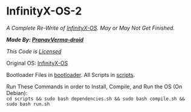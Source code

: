 # InfinityX-OS-2
<i>A Complete Re-Write of [InfinityX-OS](https://github.com/PranavVerma-droid/InfinityX-OS). May or May Not Get Finished.</i>

<i><b>Made By: [PranavVerma-droid](https://portfolio.craftingrealm.tk)</b></i>

<i>This Code is [Licensed](LICENSE)</i>


Original OS: [InfinityX-OS](https://github.com/PranavVerma-droid/InfinityX-OS)

Bootloader Files in [bootloader](bootloader).
All Scripts in [scripts](scripts).

Run These Commands in order to Install, Compile, and Run the OS (On Debian): <br>
```cd scripts && sudo bash dependencies.sh && sudo bash compile.sh && sudo bash run.sh```
